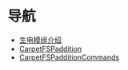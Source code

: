 # 导航

- [生电模组介绍](/docs/wiki/生电模组介绍.md)
- [CarpetFSPaddition](/docs/wiki/CarpetFSPaddition.md)
- [CarpetFSPadditionCommands](/docs/wiki/CarpetFSPadditionCommands.md)
